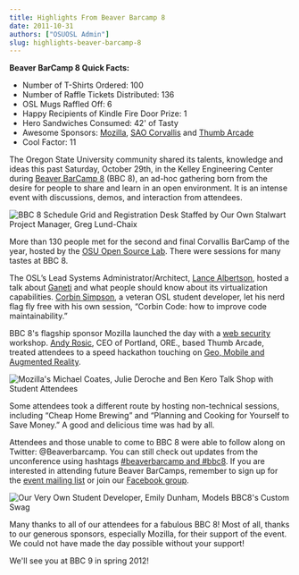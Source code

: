 ```yaml
---
title: Highlights From Beaver Barcamp 8
date: 2011-10-31
authors: ["OSUOSL Admin"]
slug: highlights-beaver-barcamp-8
---
```


**Beaver BarCamp 8 Quick Facts:**

* Number of T-Shirts Ordered: 100
* Number of Raffle Tickets Distributed: 136
* OSL Mugs Raffled Off: 6
* Happy Recipients of Kindle Fire Door Prize: 1
* Hero Sandwiches Consumed: 42' of Tasty
* Awesome Sponsors: [Mozilla](http://mozilla.org/), [SAO Corvallis](http://www.sao.corvallis.or.us/) and [Thumb Arcade](http://thumbarcade.com/)
* Cool Factor: 11

The Oregon State University community shared its talents, knowledge and ideas
this past Saturday, October 29th, in the Kelley Engineering Center during
[Beaver BarCamp 8](http://beaverbarcamp.org/) (BBC 8), an ad-hoc gathering born from the desire for people
to share and learn in an open environment. It is an intense event with
discussions, demos, and interaction from attendees.

![BBC 8 Schedule Grid and Registration Desk Staffed by Our Own Stalwart Project Manager, Greg Lund-Chaix](/images/bbc8reception.png#center)

More than 130 people met for the second and final Corvallis BarCamp of the year,
hosted by the [OSU Open Source Lab](/). There were sessions for many tastes at BBC 8.

The OSL’s Lead Systems Administrator/Architect, [Lance Albertson](http://twitter.com/ramereth), hosted a
talk about [Ganeti](http://code.google.com/p/ganeti/) and what people should know about its virtualization
capabilities. [Corbin Simpson](http://twitter.com/corbinsimpson), a veteran OSL student developer, let his nerd
flag fly free with his own session, “Corbin Code: how to improve code
maintainability.”

BBC 8's flagship sponsor Mozilla launched the day with a [web security](http://beaverbarcamp.org/index.php/Web_Security_Session)
workshop. [Andy Rosic](http://twitter.com/arosic), CEO of Portland, ORE., based Thumb Arcade, treated
attendees to a speed hackathon touching on [Geo, Mobile and Augmented Reality](http://beaverbarcamp.org/index.php/Speed_Hacking).

![Mozilla's Michael Coates, Julie Deroche and Ben Kero Talk Shop with Student Attendees](/images/BBC_Mozilla_0.jpg#center)

Some attendees took a different route by hosting non-technical sessions,
including “Cheap Home Brewing” and “Planning and Cooking for Yourself to Save
Money.” A good and delicious time was had by all.

Attendees and those unable to come to BBC 8 were able to follow along on
Twitter: @Beaverbarcamp. You can still check out updates from the unconference
using hashtags [#beaverbarcamp and #bbc8](http://twitter.com/search/%23bbc8%20OR%20%23beaverbarcamp). If you are interested in
attending future Beaver BarCamps, remember to sign up for the
[event mailing list](http://groups.google.com/group/beaverbarcamp) or join our [Facebook group](https://www.facebook.com/groups/70326572242/).

![Our Very Own Student Developer, Emily Dunham, Models BBC8's Custom Swag](/images/BBC8_Shirts_0.jpg#center)

Many thanks to all of our attendees for a fabulous BBC 8! Most of all, thanks to
our generous sponsors, especially Mozilla, for their support of the event. We
could not have made the day possible without your support!

We'll see you at BBC 9 in spring 2012!















